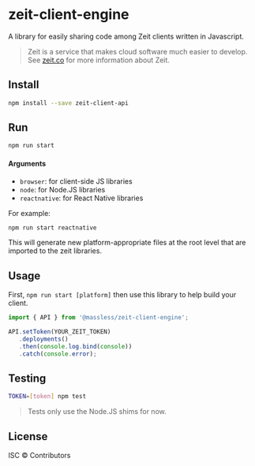 # zeit-client-engine

A library for easily sharing code among Zeit clients written in Javascript.

> Zeit is a service that makes cloud software much easier to develop. See [zeit.co] for more information about Zeit.

## Install

```sh
npm install --save zeit-client-api
```
## Run

```sh
npm run start
```

#### Arguments

- `browser`: for client-side JS libraries
- `node`: for Node.JS libraries
- `reactnative`: for React Native libraries

For example:
```sh
npm run start reactnative
```

This will generate new platform-appropriate files at the root level that are imported to the zeit libraries.

## Usage
First, ```npm run start [platform]``` then use this library to help build your client.
```js
import { API } from '@massless/zeit-client-engine';

API.setToken(YOUR_ZEIT_TOKEN)
   .deployments()
   .then(console.log.bind(console))
   .catch(console.error);
```

## Testing

```sh
TOKEN=[token] npm test
```

> Tests only use the Node.JS shims for now.

## License

ISC © Contributors

[zeit.co]: <https://zeit.co/>
